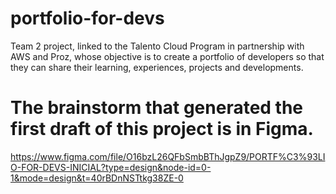 # portfolio-for-devs
Team 2 project, linked to the Talento Cloud Program in partnership with AWS and Proz, whose objective is to create a portfolio of developers so that they can share their learning, experiences, projects and developments.

# The brainstorm that generated the first draft of this project is in Figma.
https://www.figma.com/file/O16bzL26QFbSmbBThJgpZ9/PORTF%C3%93LIO-FOR-DEVS-INICIAL?type=design&node-id=0-1&mode=design&t=40rBDnNSTtkg38ZE-0
